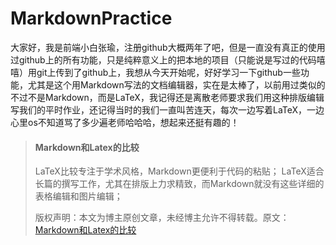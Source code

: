 # MarkdownPractice
大家好，我是前端小白张瑜，注册github大概两年了吧，但是一直没有真正的使用过github上的所有功能，只是纯粹意义上的把本地的项目（只能说是写过的代码嘻嘻）用git上传到了github上，我想从今天开始呢，好好学习一下github一些功能，尤其是这个用Markdown写法的文档编辑器，实在是太棒了，以前用过类似的不过不是Markdown，而是LaTeX，我记得还是离散老师要求我们用这种排版编辑写我们的平时作业，还记得当时的我们一直叫苦连天，每次一边写着LaTeX，一边心里os不知道骂了多少遍老师哈哈哈，想起来还挺有趣的！

>#### Markdown和Latex的比较
>LaTeX比较专注于学术风格，Markdown更便利于代码的粘贴；
>LaTeX适合长篇的撰写工作，尤其在排版上力求精致，而Markdown就没有这些详细的表格编辑和图片编辑；
>
>版权声明：本文为博主原创文章，未经博主允许不得转载。原文：[Markdown和Latex的比较](https://blog.csdn.net/qq_38228254/article/details/79509074)
